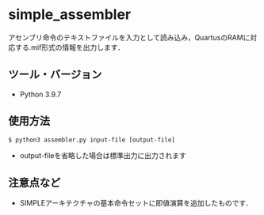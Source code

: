 # simple_assembler
アセンブリ命令のテキストファイルを入力として読み込み，QuartusのRAMに対応する.mif形式の情報を出力します．

## ツール・バージョン
- Python 3.9.7

## 使用方法
```
$ python3 assembler.py input-file [output-file]
```

- output-fileを省略した場合は標準出力に出力されます

## 注意点など

- SIMPLEアーキテクチャの基本命令セットに即値演算を追加したものです．
